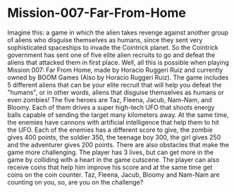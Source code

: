 # Mission-007-Far-From-Home
Imagine this: a game in which the alien takes revenge against another group of aliens who disguise themselves as humans, since they sent very sophisticated spaceships to invade the Cointrick planet. So the Cointrick government has sent one of five elite alien recruits to go and defeat the aliens that attacked them in first place.  Well, all this is possible when playing Mission 007: Far From Home, made by Horacio Ruggeri Ruiz and currently owned by BOOM Games (Also by Horacio Ruggeri Ruiz). The game includes 5 different aliens that can be your elite recruit that will help you defeat the "humans", or in other words, aliens that disguise themselves as humans or even zombies! The five heroes are Taz, Fleena, Jacub, Nam-Nam, and Bloomy. Each of them drives a super high-tech UFO that shoots energy balls capable of sending the target many kilometers away. At the same time, the enemies have cannons with artificial intelligence that help them to hit the UFO. Each of the enemies has a different score to give, the zombie gives 400 points, the soldier 350, the teenage boy 300, the girl gives 250 and the adventurer gives 200 points. There are also obstacles that make the game more challenging. The player has 3 lives, but can get more in the game by colliding with a heart in the game cutscene. The player can also receive coins that help him improve his score and at the same time get coins on the coin counter. Taz, Fleena, Jacub, Bloomy and Nam-Nam are counting on you, so, are you on the challenge?
